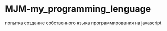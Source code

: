 # MJM-my_programming_lenguage
попытка создание собственного языка программирования на javascript <p>
